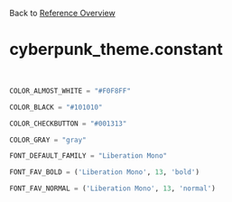 
Back to [Reference Overview](https://github.com/pyrustic/cyberpunk-theme/blob/master/docs/reference/README.md)

# cyberpunk\_theme.constant



<br>


```python
COLOR_ALMOST_WHITE = "#F0F8FF"

COLOR_BLACK = "#101010"

COLOR_CHECKBUTTON = "#001313"

COLOR_GRAY = "gray"

FONT_DEFAULT_FAMILY = "Liberation Mono"

FONT_FAV_BOLD = ('Liberation Mono', 13, 'bold')

FONT_FAV_NORMAL = ('Liberation Mono', 13, 'normal')

```

